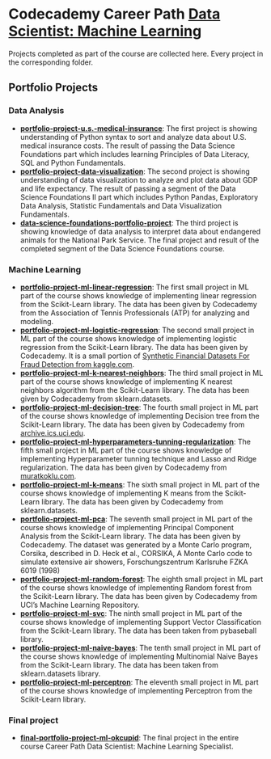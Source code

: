 # Codecademy Career Path [Data Scientist: Machine Learning](https://www.codecademy.com/learn/paths/data-science)
Projects completed as part of the course are collected here. Every project in the corresponding folder.

## Portfolio Projects
### Data Analysis
- [__portfolio-project-u.s.-medical-insurance__](portfolio-project-u.s.-medical-insurance/us-medical-insurance-costs.ipynb): The first project is showing understanding of Python syntax to sort and analyze data about U.S. medical insurance costs. The result of passing the Data Science Foundations part which includes learning Principles of Data Literacy, SQL and Python Fundamentals.
- [__portfolio-project-data-visualization__](portfolio-project-data-visualization/life_expectancy_gdp.ipynb): The second project is showing understanding of data visualization to analyze and plot data about GDP and life expectancy. The result of passing a segment of the Data Science Foundations II part which includes Python Pandas, Exploratory Data Analysis, Statistic Fundamentals and Data Visualization Fundamentals.
- [__data-science-foundations-portfolio-project__](data-science-foundations-portfolio-project/biodiversity.ipynb): The third project is showing knowledge of data analysis to interpret data about endangered animals for the National Park Service. The final project and result of the completed segment of the Data Science Foundations course.
### Machine Learning
- [__portfolio-project-ml-linear-regression__](portfolio-project-ml-linear-regression/tennis_ace_starting.ipynb): The first small project in ML part of the course shows knowledge of implementing linear regression from the Scikit-Learn library. The data has been given by Codecademy from the Association of Tennis Professionals (ATP) for analyzing and modeling.
- [__portfolio-project-ml-logistic-regression__](portfolio-project-ml-logistic-regression/transactions.ipynb): The second small project in ML part of the course shows knowledge of implementing logistic regression from the Scikit-Learn library. The data has been given by Codecademy. It is a small portion of [Synthetic Financial Datasets For Fraud Detection from kaggle.com](https://www.kaggle.com/datasets/ealaxi/paysim1).
- [__portfolio-project-ml-k-nearest-neighbors__](portfolio-project-ml-k-nearest-neighbors/breast_cancer.ipynb): The third small project in ML part of the course shows knowledge of implementing K nearest neighbors algorithm from the Scikit-Learn library. The data has been given by Codecademy from sklearn.datasets.
- [__portfolio-project-ml-decision-tree__](portfolio-project-ml-decision-tree/flags.ipynb): The fourth small project in ML part of the course shows knowledge of implementing Decision tree from the Scikit-Learn library. The data has been given by Codecademy from [archive.ics.uci.edu](https://archive.ics.uci.edu/ml/machine-learning-databases/flags/flag.data).
- [__portfolio-project-ml-hyperparameters-tunning-regularization__](portfolio-project-ml-hyperparameters-tunning-regularization/raising_dataset.ipynb): The fifth small project in ML part of the course shows knowledge of implementing Hyperparameter tunning technique and Lasso and Ridge regularization. The data has been given by Codecademy from [muratkoklu.com](https://www.muratkoklu.com/datasets/).
- [__portfolio-project-ml-k-means__](portfolio-project-ml-k-means/digits.ipynb): The sixth small project in ML part of the course shows knowledge of implementing K means from the Scikit-Learn library. The data has been given by Codecademy from sklearn.datasets.
- [__portfolio-project-ml-pca__](portfolio-project-ml-pca/classes.ipynb): The seventh small project in ML part of the course shows knowledge of implementing Principal Component Analysis from the Scikit-Learn library. The data has been given by Codecademy. The dataset was generated by a Monte Carlo program, Corsika, described in D. Heck et al., CORSIKA, A Monte Carlo code to simulate extensive air showers, Forschungszentrum Karlsruhe FZKA 6019 (1998)
- [__portfolio-project-ml-random-forest__](portfolio-project-ml-random-forest/census.ipynb): The eighth small project in ML part of the course shows knowledge of implementing Random forest from the Scikit-Learn library. The data has been given by Codecademy from UCI’s Machine Learning Repository.
- [__portfolio-project-ml-svc__](portfolio-project-ml-svc/baseball_data.ipynb): The ninth small project in ML part of the course shows knowledge of implementing Support Vector Classification from the Scikit-Learn library. The data has been taken from pybaseball library.
- [__portfolio-project-ml-naive-bayes__](portfolio-project-ml-naive-bayes/emails.ipynb): The tenth small project in ML part of the course shows knowledge of implementing Multinomial Naive Bayes from the Scikit-Learn library. The data has been taken from sklearn.datasets library.
- [__portfolio-project-ml-perceptron__](portfolio-project-ml-perceptron/logic_gates.ipynb): The eleventh small project in ML part of the course shows knowledge of implementing Perceptron from the Scikit-Learn library.

### Final project
- [__final-portfolio-project-ml-okcupid__](final-portfolio-project-ml-okcupid/date-a-scientist.ipynb): The final project in the entire course Career Path Data Scientist: Machine Learning Specialist.
